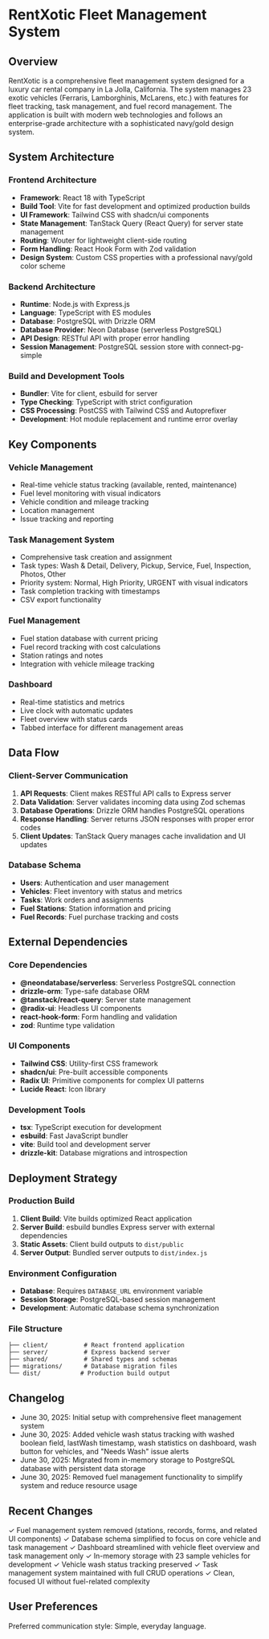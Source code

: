 # RentXotic Fleet Management System

## Overview
RentXotic is a comprehensive fleet management system designed for a luxury car rental company in La Jolla, California. The system manages 23 exotic vehicles (Ferraris, Lamborghinis, McLarens, etc.) with features for fleet tracking, task management, and fuel record management. The application is built with modern web technologies and follows an enterprise-grade architecture with a sophisticated navy/gold design system.

## System Architecture

### Frontend Architecture
- **Framework**: React 18 with TypeScript
- **Build Tool**: Vite for fast development and optimized production builds
- **UI Framework**: Tailwind CSS with shadcn/ui components
- **State Management**: TanStack Query (React Query) for server state management
- **Routing**: Wouter for lightweight client-side routing
- **Form Handling**: React Hook Form with Zod validation
- **Design System**: Custom CSS properties with a professional navy/gold color scheme

### Backend Architecture
- **Runtime**: Node.js with Express.js
- **Language**: TypeScript with ES modules
- **Database**: PostgreSQL with Drizzle ORM
- **Database Provider**: Neon Database (serverless PostgreSQL)
- **API Design**: RESTful API with proper error handling
- **Session Management**: PostgreSQL session store with connect-pg-simple

### Build and Development Tools
- **Bundler**: Vite for client, esbuild for server
- **Type Checking**: TypeScript with strict configuration
- **CSS Processing**: PostCSS with Tailwind CSS and Autoprefixer
- **Development**: Hot module replacement and runtime error overlay

## Key Components

### Vehicle Management
- Real-time vehicle status tracking (available, rented, maintenance)
- Fuel level monitoring with visual indicators
- Vehicle condition and mileage tracking
- Location management
- Issue tracking and reporting

### Task Management System
- Comprehensive task creation and assignment
- Task types: Wash & Detail, Delivery, Pickup, Service, Fuel, Inspection, Photos, Other
- Priority system: Normal, High Priority, URGENT with visual indicators
- Task completion tracking with timestamps
- CSV export functionality

### Fuel Management
- Fuel station database with current pricing
- Fuel record tracking with cost calculations
- Station ratings and notes
- Integration with vehicle mileage tracking

### Dashboard
- Real-time statistics and metrics
- Live clock with automatic updates
- Fleet overview with status cards
- Tabbed interface for different management areas

## Data Flow

### Client-Server Communication
1. **API Requests**: Client makes RESTful API calls to Express server
2. **Data Validation**: Server validates incoming data using Zod schemas
3. **Database Operations**: Drizzle ORM handles PostgreSQL operations
4. **Response Handling**: Server returns JSON responses with proper error codes
5. **Client Updates**: TanStack Query manages cache invalidation and UI updates

### Database Schema
- **Users**: Authentication and user management
- **Vehicles**: Fleet inventory with status and metrics
- **Tasks**: Work orders and assignments
- **Fuel Stations**: Station information and pricing
- **Fuel Records**: Fuel purchase tracking and costs

## External Dependencies

### Core Dependencies
- **@neondatabase/serverless**: Serverless PostgreSQL connection
- **drizzle-orm**: Type-safe database ORM
- **@tanstack/react-query**: Server state management
- **@radix-ui**: Headless UI components
- **react-hook-form**: Form handling and validation
- **zod**: Runtime type validation

### UI Components
- **Tailwind CSS**: Utility-first CSS framework
- **shadcn/ui**: Pre-built accessible components
- **Radix UI**: Primitive components for complex UI patterns
- **Lucide React**: Icon library

### Development Tools
- **tsx**: TypeScript execution for development
- **esbuild**: Fast JavaScript bundler
- **vite**: Build tool and development server
- **drizzle-kit**: Database migrations and introspection

## Deployment Strategy

### Production Build
1. **Client Build**: Vite builds optimized React application
2. **Server Build**: esbuild bundles Express server with external dependencies
3. **Static Assets**: Client build outputs to `dist/public`
4. **Server Output**: Bundled server outputs to `dist/index.js`

### Environment Configuration
- **Database**: Requires `DATABASE_URL` environment variable
- **Session Storage**: PostgreSQL-based session management
- **Development**: Automatic database schema synchronization

### File Structure
```
├── client/          # React frontend application
├── server/          # Express backend server
├── shared/          # Shared types and schemas
├── migrations/      # Database migration files
└── dist/           # Production build output
```

## Changelog
- June 30, 2025: Initial setup with comprehensive fleet management system
- June 30, 2025: Added vehicle wash status tracking with washed boolean field, lastWash timestamp, wash statistics on dashboard, wash button for vehicles, and "Needs Wash" issue alerts
- June 30, 2025: Migrated from in-memory storage to PostgreSQL database with persistent data storage
- June 30, 2025: Removed fuel management functionality to simplify system and reduce resource usage

## Recent Changes
✓ Fuel management system removed (stations, records, forms, and related UI components)
✓ Database schema simplified to focus on core vehicle and task management
✓ Dashboard streamlined with vehicle fleet overview and task management only
✓ In-memory storage with 23 sample vehicles for development
✓ Vehicle wash status tracking preserved
✓ Task management system maintained with full CRUD operations
✓ Clean, focused UI without fuel-related complexity

## User Preferences
Preferred communication style: Simple, everyday language.